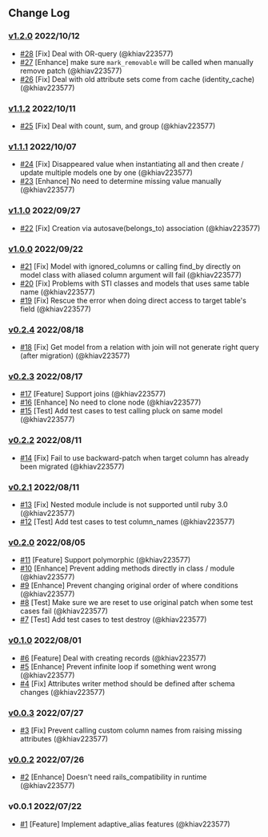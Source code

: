 ## Change Log

### [v1.2.0](https://github.com/khiav223577/adaptive_alias/compare/v1.1.2...v1.2.0) 2022/10/12
- [#28](https://github.com/khiav223577/adaptive_alias/pull/28) [Fix] Deal with OR-query (@khiav223577)
- [#27](https://github.com/khiav223577/adaptive_alias/pull/27) [Enhance] make sure `mark_removable` will be called when manually remove patch (@khiav223577)
- [#26](https://github.com/khiav223577/adaptive_alias/pull/26) [Fix] Deal with old attribute sets come from cache (identity_cache) (@khiav223577)

### [v1.1.2](https://github.com/khiav223577/adaptive_alias/compare/v1.1.1...v1.1.2) 2022/10/11
- [#25](https://github.com/khiav223577/adaptive_alias/pull/25) [Fix] Deal with count, sum, and group (@khiav223577)

### [v1.1.1](https://github.com/khiav223577/adaptive_alias/compare/v1.1.0...v1.1.1) 2022/10/07
- [#24](https://github.com/khiav223577/adaptive_alias/pull/24) [Fix] Disappeared value when instantiating all and then create / update multiple models one by one (@khiav223577)
- [#23](https://github.com/khiav223577/adaptive_alias/pull/23) [Enhance] No need to determine missing value manually (@khiav223577)

### [v1.1.0](https://github.com/khiav223577/adaptive_alias/compare/v1.0.0...v1.1.0) 2022/09/27
- [#22](https://github.com/khiav223577/adaptive_alias/pull/22) [Fix] Creation via autosave(belongs_to) association  (@khiav223577)

### [v1.0.0](https://github.com/khiav223577/adaptive_alias/compare/v0.2.4...v1.0.0) 2022/09/22
- [#21](https://github.com/khiav223577/adaptive_alias/pull/21) [Fix] Model with ignored_columns or calling find_by directly on model class with aliased column argument will fail (@khiav223577)
- [#20](https://github.com/khiav223577/adaptive_alias/pull/20) [Fix] Problems with STI classes and models that uses same table name (@khiav223577)
- [#19](https://github.com/khiav223577/adaptive_alias/pull/19) [Fix] Rescue the error when doing direct access to target table's field (@khiav223577)

### [v0.2.4](https://github.com/khiav223577/adaptive_alias/compare/v0.2.3...v0.2.4) 2022/08/18
- [#18](https://github.com/khiav223577/adaptive_alias/pull/18) [Fix] Get model from a relation with join will not generate right query (after migration) (@khiav223577)

### [v0.2.3](https://github.com/khiav223577/adaptive_alias/compare/v0.2.2...v0.2.3) 2022/08/17
- [#17](https://github.com/khiav223577/adaptive_alias/pull/17) [Feature] Support joins (@khiav223577)
- [#16](https://github.com/khiav223577/adaptive_alias/pull/16) [Enhance] No need to clone node (@khiav223577)
- [#15](https://github.com/khiav223577/adaptive_alias/pull/15) [Test] Add test cases to test calling pluck on same model (@khiav223577)

### [v0.2.2](https://github.com/khiav223577/adaptive_alias/compare/v0.2.1...v0.2.2) 2022/08/11
- [#14](https://github.com/khiav223577/adaptive_alias/pull/14) [Fix] Fail to use backward-patch when target column has already been migrated (@khiav223577)

### [v0.2.1](https://github.com/khiav223577/adaptive_alias/compare/v0.2.0...v0.2.1) 2022/08/11
- [#13](https://github.com/khiav223577/adaptive_alias/pull/13) [Fix] Nested module include is not supported until ruby 3.0 (@khiav223577)
- [#12](https://github.com/khiav223577/adaptive_alias/pull/12) [Test] Add test cases to test column_names (@khiav223577)

### [v0.2.0](https://github.com/khiav223577/adaptive_alias/compare/v0.1.0...v0.2.0) 2022/08/05
- [#11](https://github.com/khiav223577/adaptive_alias/pull/11) [Feature] Support polymorphic (@khiav223577)
- [#10](https://github.com/khiav223577/adaptive_alias/pull/10) [Enhance] Prevent adding methods directly in class / module (@khiav223577)
- [#9](https://github.com/khiav223577/adaptive_alias/pull/9) [Enhance] Prevent changing original order of where conditions (@khiav223577)
- [#8](https://github.com/khiav223577/adaptive_alias/pull/8) [Test] Make sure we are reset to use original patch when some test cases fail (@khiav223577)
- [#7](https://github.com/khiav223577/adaptive_alias/pull/7) [Test] Add test cases to test destroy (@khiav223577)

### [v0.1.0](https://github.com/khiav223577/adaptive_alias/compare/v0.0.3...v0.1.0) 2022/08/01
- [#6](https://github.com/khiav223577/adaptive_alias/pull/6) [Feature] Deal with creating records (@khiav223577)
- [#5](https://github.com/khiav223577/adaptive_alias/pull/5) [Enhance] Prevent infinite loop if something went wrong (@khiav223577)
- [#4](https://github.com/khiav223577/adaptive_alias/pull/4) [Fix] Attributes writer method should be defined after schema changes (@khiav223577)

### [v0.0.3](https://github.com/khiav223577/adaptive_alias/compare/v0.0.2...v0.0.3) 2022/07/27
- [#3](https://github.com/khiav223577/adaptive_alias/pull/3) [Fix] Prevent calling custom column names from raising missing attributes (@khiav223577)

### [v0.0.2](https://github.com/khiav223577/adaptive_alias/compare/v0.0.1...v0.0.2) 2022/07/26
- [#2](https://github.com/khiav223577/adaptive_alias/pull/2) [Enhance] Doesn't need rails_compatibility in runtime (@khiav223577)

### v0.0.1 2022/07/22
- [#1](https://github.com/khiav223577/adaptive_alias/pull/1) [Feature] Implement adaptive_alias features (@khiav223577)
